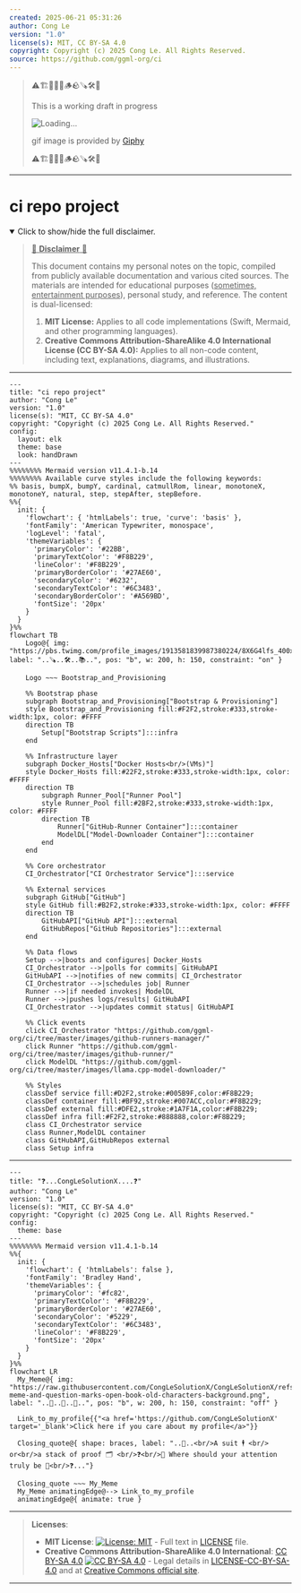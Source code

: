 ```yaml
---
created: 2025-06-21 05:31:26
author: Cong Le
version: "1.0"
license(s): MIT, CC BY-SA 4.0
copyright: Copyright (c) 2025 Cong Le. All Rights Reserved.
source: https://github.com/ggml-org/ci
---
```



> ⚠️🏗️🚧🦺🧱🪵🪨🪚🛠️👷
> 
> This is a working draft in progress
> 
> ![Loading...](https://media4.giphy.com/media/v1.Y2lkPTc5MGI3NjExaDV0NjhoMjFmMTU4bmk5OXZvdDRrNXR6MHNhenZ4c3UyaGUxYnpqbSZlcD12MV9pbnRlcm5hbF9naWZfYnlfaWQmY3Q9Zw/52FJTR5RaZ15dlzwqF/giphy.gif)
>
> gif image is provided by [Giphy](https://giphy.com)
> 
> ⚠️🏗️🚧🦺🧱🪵🪨🪚🛠️👷


----




# ci repo project
<details open>
<summary>Click to show/hide the full disclaimer.</summary>
   
> <ins>📢 **Disclaimer** 🚨</ins>
>
> This document contains my personal notes on the topic,
> compiled from publicly available documentation and various cited sources.
> The materials are intended for educational purposes (<ins>sometimes, entertainment purposes</ins>), personal study, and reference.
> The content is dual-licensed:
> 1. **MIT License:** Applies to all code implementations (Swift, Mermaid, and other programming languages).
> 2. **Creative Commons Attribution-ShareAlike 4.0 International License (CC BY-SA 4.0):** Applies to all non-code content, including text, explanations, diagrams, and illustrations.

</details>


----

```mermaid
---
title: "ci repo project"
author: "Cong Le"
version: "1.0"
license(s): "MIT, CC BY-SA 4.0"
copyright: "Copyright (c) 2025 Cong Le. All Rights Reserved."
config:
  layout: elk
  theme: base
  look: handDrawn
---
%%%%%%%% Mermaid version v11.4.1-b.14
%%%%%%%% Available curve styles include the following keywords:
%% basis, bumpX, bumpY, cardinal, catmullRom, linear, monotoneX, monotoneY, natural, step, stepAfter, stepBefore.
%%{
  init: {
    'flowchart': { 'htmlLabels': true, 'curve': 'basis' },
    'fontFamily': 'American Typewriter, monospace',
    'logLevel': 'fatal',
    'themeVariables': {
      'primaryColor': '#22BB',
      'primaryTextColor': '#F8B229',
      'lineColor': '#F8B229',
      'primaryBorderColor': '#27AE60',
      'secondaryColor': '#6232',
      'secondaryTextColor': '#6C3483',
      'secondaryBorderColor': '#A569BD',
      'fontSize': '20px'
    }
  }
}%%
flowchart TB
    Logo@{ img: "https://pbs.twimg.com/profile_images/1913581839987380224/8X6G4lfs_400x400.jpg", label: "..🪚..🛠️..📚..", pos: "b", w: 200, h: 150, constraint: "on" }

    Logo ~~~ Bootstrap_and_Provisioning
    
    %% Bootstrap phase
    subgraph Bootstrap_and_Provisioning["Bootstrap & Provisioning"]
    style Bootstrap_and_Provisioning fill:#F2F2,stroke:#333,stroke-width:1px, color: #FFFF
    direction TB
        Setup["Bootstrap Scripts"]:::infra
    end

    %% Infrastructure layer
    subgraph Docker_Hosts["Docker Hosts<br/>(VMs)"]
    style Docker_Hosts fill:#22F2,stroke:#333,stroke-width:1px, color: #FFFF
    direction TB
        subgraph Runner_Pool["Runner Pool"]
        style Runner_Pool fill:#2BF2,stroke:#333,stroke-width:1px, color: #FFFF
        direction TB
            Runner["GitHub-Runner Container"]:::container
            ModelDL["Model-Downloader Container"]:::container
        end
    end

    %% Core orchestrator
    CI_Orchestrator["CI Orchestrator Service"]:::service

    %% External services
    subgraph GitHub["GitHub"]
    style GitHub fill:#B2F2,stroke:#333,stroke-width:1px, color: #FFFF
    direction TB
        GitHubAPI["GitHub API"]:::external
        GitHubRepos["GitHub Repositories"]:::external
    end

    %% Data flows
    Setup -->|boots and configures| Docker_Hosts
    CI_Orchestrator -->|polls for commits| GitHubAPI
    GitHubAPI -->|notifies of new commits| CI_Orchestrator
    CI_Orchestrator -->|schedules job| Runner
    Runner -->|if needed invokes| ModelDL
    Runner -->|pushes logs/results| GitHubAPI
    CI_Orchestrator -->|updates commit status| GitHubAPI

    %% Click events
    click CI_Orchestrator "https://github.com/ggml-org/ci/tree/master/images/github-runners-manager/"
    click Runner "https://github.com/ggml-org/ci/tree/master/images/github-runner/"
    click ModelDL "https://github.com/ggml-org/ci/tree/master/images/llama.cpp-model-downloader/"

    %% Styles
    classDef service fill:#D2F2,stroke:#005B9F,color:#F8B229;
    classDef container fill:#BF92,stroke:#007ACC,color:#F8B229;
    classDef external fill:#DFE2,stroke:#1A7F1A,color:#F8B229;
    classDef infra fill:#F2F2,stroke:#888888,color:#F8B229;
    class CI_Orchestrator service
    class Runner,ModelDL container
    class GitHubAPI,GitHubRepos external
    class Setup infra

```

------

```mermaid
---
title: "❓...CongLeSolutionX....❓"
author: "Cong Le"
version: "1.0"
license(s): "MIT, CC BY-SA 4.0"
copyright: "Copyright (c) 2025 Cong Le. All Rights Reserved."
config:
  theme: base
---
%%%%%%%% Mermaid version v11.4.1-b.14
%%{
  init: {
    'flowchart': { 'htmlLabels': false },
    'fontFamily': 'Bradley Hand',
    'themeVariables': {
      'primaryColor': '#fc82',
      'primaryTextColor': '#F8B229',
      'primaryBorderColor': '#27AE60',
      'secondaryColor': '#5229',
      'secondaryTextColor': '#6C3483',
      'lineColor': '#F8B229',
      'fontSize': '20px'
    }
  }
}%%
flowchart LR
  My_Meme@{ img: "https://raw.githubusercontent.com/CongLeSolutionX/CongLeSolutionX/refs/heads/main/assets/images/My-meme-and-question-marks-open-book-old-characters-background.png", label: "..🙉..👀..📖..", pos: "b", w: 200, h: 150, constraint: "off" }

  Link_to_my_profile{{"<a href='https://github.com/CongLeSolutionX' target='_blank'>Click here if you care about my profile</a>"}}

  Closing_quote@{ shape: braces, label: "..👀..<br/>A suit 🕴️ <br/> or<br/>a stack of proof 🗂️ <br/>❓<br/>💭 Where should your attention truly be 💬<br/>❓..."}

  Closing_quote ~~~ My_Meme
  My_Meme animatingEdge@--> Link_to_my_profile
  animatingEdge@{ animate: true }

```

---
><b>Licenses</b>:
>
>- <b>MIT License</b>:  [![License: MIT](https://img.shields.io/badge/License-MIT-yellow.svg)](LICENSE) - Full text in [LICENSE](LICENSE) file.
>- <b>Creative Commons Attribution-ShareAlike 4.0 International</b>: [CC BY-SA 4.0](https://creativecommons.org/licenses/by-sa/4.0/) [![CC BY-SA 4.0](https://licensebuttons.net/l/by-sa/4.0/88x31.png)](https://creativecommons.org/licenses/by-sa/4.0/) - Legal details in [LICENSE-CC-BY-SA-4.0](THE_PAST/LICENSE-CC-BY-SA-4.0) and at [Creative Commons official site](https://creativecommons.org/licenses/by-sa/4.0/).
>
---
